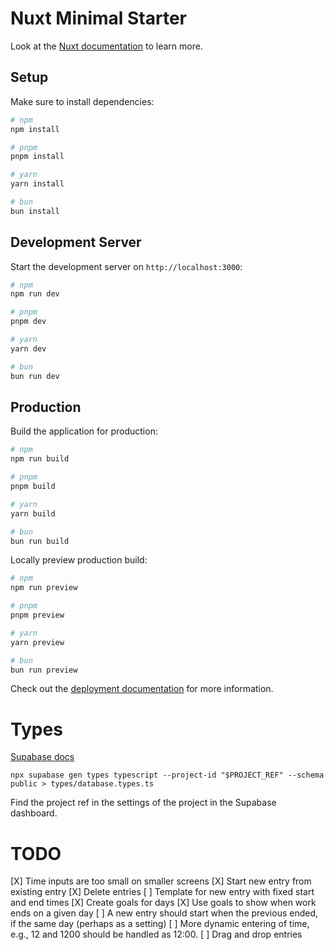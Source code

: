 # Nuxt Minimal Starter

Look at the [Nuxt documentation](https://nuxt.com/docs/getting-started/introduction) to learn more.

## Setup

Make sure to install dependencies:

```bash
# npm
npm install

# pnpm
pnpm install

# yarn
yarn install

# bun
bun install
```

## Development Server

Start the development server on `http://localhost:3000`:

```bash
# npm
npm run dev

# pnpm
pnpm dev

# yarn
yarn dev

# bun
bun run dev
```

## Production

Build the application for production:

```bash
# npm
npm run build

# pnpm
pnpm build

# yarn
yarn build

# bun
bun run build
```

Locally preview production build:

```bash
# npm
npm run preview

# pnpm
pnpm preview

# yarn
yarn preview

# bun
bun run preview
```

Check out the [deployment documentation](https://nuxt.com/docs/getting-started/deployment) for more information.

# Types

[Supabase docs](https://supabase.com/docs/guides/api/rest/generating-types)

`npx supabase gen types typescript --project-id "$PROJECT_REF" --schema public > types/database.types.ts`

Find the project ref in the settings of the project in the Supabase dashboard.

# TODO

[X] Time inputs are too small on smaller screens
[X] Start new entry from existing entry
[X] Delete entries
[ ] Template for new entry with fixed start and end times
[X] Create goals for days
[X] Use goals to show when work ends on a given day
[ ] A new entry should start when the previous ended, if the same day (perhaps as a setting)
[ ] More dynamic entering of time, e.g., 12 and 1200 should be handled as 12:00.
[ ] Drag and drop entries
